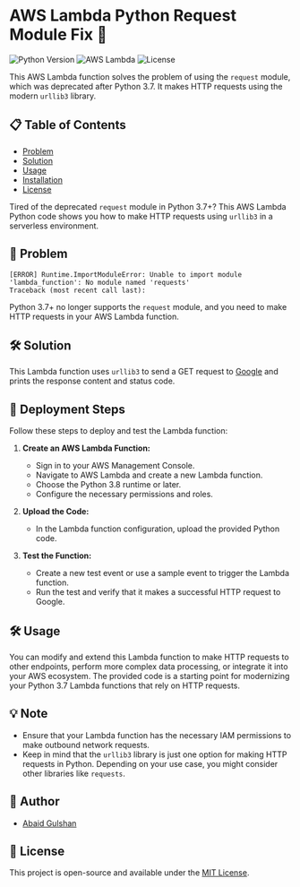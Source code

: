 # AWS Lambda Python Request Module Fix 🚀

![Python Version](https://img.shields.io/badge/python-3.8%2B-blue.svg)
![AWS Lambda](https://img.shields.io/badge/AWS-Lambda-orange.svg)
![License](https://img.shields.io/badge/License-MIT-green.svg)

This AWS Lambda function solves the problem of using the `request` module, which was deprecated after Python 3.7. It makes HTTP requests using the modern `urllib3` library.

## 📋 Table of Contents
- [Problem](#problem)
- [Solution](#solution)
- [Usage](#usage)
- [Installation](#installation)
- [License](#license)

Tired of the deprecated `request` module in Python 3.7+? This AWS Lambda Python code shows you how to make HTTP requests using `urllib3` in a serverless environment.

## 📜 Problem
```
[ERROR] Runtime.ImportModuleError: Unable to import module 'lambda_function': No module named 'requests'
Traceback (most recent call last):
```
Python 3.7+ no longer supports the `request` module, and you need to make HTTP requests in your AWS Lambda function.

## 🛠️ Solution

This Lambda function uses `urllib3` to send a GET request to [Google](https://www.google.com) and prints the response content and status code.

## 🚀 Deployment Steps

Follow these steps to deploy and test the Lambda function:

1. **Create an AWS Lambda Function:**

   - Sign in to your AWS Management Console.
   - Navigate to AWS Lambda and create a new Lambda function.
   - Choose the Python 3.8 runtime or later.
   - Configure the necessary permissions and roles.

2. **Upload the Code:**

   - In the Lambda function configuration, upload the provided Python code.

3. **Test the Function:**

   - Create a new test event or use a sample event to trigger the Lambda function.
   - Run the test and verify that it makes a successful HTTP request to Google.

## 🛠️ Usage

You can modify and extend this Lambda function to make HTTP requests to other endpoints, perform more complex data processing, or integrate it into your AWS ecosystem. The provided code is a starting point for modernizing your Python 3.7 Lambda functions that rely on HTTP requests.

## 💡 Note

- Ensure that your Lambda function has the necessary IAM permissions to make outbound network requests.
- Keep in mind that the `urllib3` library is just one option for making HTTP requests in Python. Depending on your use case, you might consider other libraries like `requests`.

## 👤 Author

- [Abaid Gulshan](https://github.com/abaidgulshan)

## 📃 License

This project is open-source and available under the [MIT License](LICENSE).
